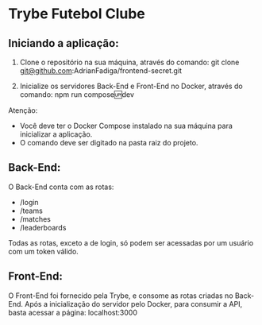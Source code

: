 # Trybe Futebol Clube

## Iniciando a aplicação:

1) Clone o repositório na sua máquina, através do comando:
git clone git@github.com:AdrianFadiga/frontend-secret.git

2) Inicialize os servidores Back-End e Front-End no Docker, através do comando:
npm run compose:up:dev

Atenção:
- Você deve ter o Docker Compose instalado na sua máquina para inicializar a aplicação.
- O comando deve ser digitado na pasta raiz do projeto.

## Back-End:

O Back-End conta com as rotas:
- /login
- /teams
- /matches
- /leaderboards

Todas as rotas, exceto a de login, só podem ser acessadas por um usuário com um token válido.

## Front-End:

O Front-End foi fornecido pela Trybe, e consome as rotas criadas no Back-End.
Após a inicialização do servidor pelo Docker, para consumir a API, basta acessar a página:
localhost:3000